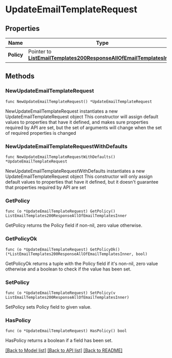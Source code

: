 # UpdateEmailTemplateRequest

## Properties

Name | Type | Description | Notes
------------ | ------------- | ------------- | -------------
**Policy** | Pointer to [**ListEmailTemplates200ResponseAllOfEmailTemplatesInner**](ListEmailTemplates200ResponseAllOfEmailTemplatesInner.md) |  | [optional] 

## Methods

### NewUpdateEmailTemplateRequest

`func NewUpdateEmailTemplateRequest() *UpdateEmailTemplateRequest`

NewUpdateEmailTemplateRequest instantiates a new UpdateEmailTemplateRequest object
This constructor will assign default values to properties that have it defined,
and makes sure properties required by API are set, but the set of arguments
will change when the set of required properties is changed

### NewUpdateEmailTemplateRequestWithDefaults

`func NewUpdateEmailTemplateRequestWithDefaults() *UpdateEmailTemplateRequest`

NewUpdateEmailTemplateRequestWithDefaults instantiates a new UpdateEmailTemplateRequest object
This constructor will only assign default values to properties that have it defined,
but it doesn't guarantee that properties required by API are set

### GetPolicy

`func (o *UpdateEmailTemplateRequest) GetPolicy() ListEmailTemplates200ResponseAllOfEmailTemplatesInner`

GetPolicy returns the Policy field if non-nil, zero value otherwise.

### GetPolicyOk

`func (o *UpdateEmailTemplateRequest) GetPolicyOk() (*ListEmailTemplates200ResponseAllOfEmailTemplatesInner, bool)`

GetPolicyOk returns a tuple with the Policy field if it's non-nil, zero value otherwise
and a boolean to check if the value has been set.

### SetPolicy

`func (o *UpdateEmailTemplateRequest) SetPolicy(v ListEmailTemplates200ResponseAllOfEmailTemplatesInner)`

SetPolicy sets Policy field to given value.

### HasPolicy

`func (o *UpdateEmailTemplateRequest) HasPolicy() bool`

HasPolicy returns a boolean if a field has been set.


[[Back to Model list]](../README.md#documentation-for-models) [[Back to API list]](../README.md#documentation-for-api-endpoints) [[Back to README]](../README.md)


